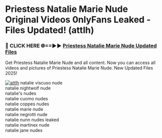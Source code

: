 # Priestess Natalie Marie Nude Original Videos 0nlyFans Leaked - Files Updated! (attlh)

<h3>🔴 CLICK HERE 🌐==►► <a href="https://tinyurl.com/yrmya6cz" rel="nofollow">Priestess Natalie Marie Nude Updated Files</a></h3>

Get Priestess Natalie Marie Nude and all content. Now you can access all videos and pictures of Priestess Natalie Marie Nude. New Updated Files 2025!

[![attlh](https://i.imgur.com/FMdXYCs.gif)](https://tinyurl.com/yrmya6cz)
natalie viscuso nude<br>
natalie nightwolf nude<br>
natalie's nudes<br>
natalie cuomo nudes<br>
natalie coppes nudes<br>
natalie marie nude<br>
natalie negrotti nude<br>
natalie nunn nudes leaked<br>
natalie martinex nude<br>
natalie jane nudes